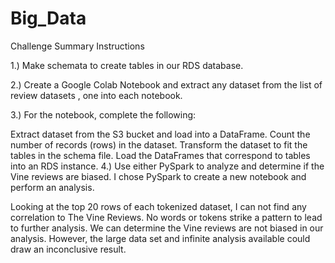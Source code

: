 # Big_Data
Challenge Summary
Instructions



1.) Make schemata to create tables in our RDS database.

2.) Create a Google Colab Notebook and extract any dataset from the list of review datasets , one into each notebook.

3.) For the notebook, complete the following:

Extract dataset from the S3 bucket and load into a DataFrame.
Count the number of records (rows) in the dataset.
Transform the dataset to fit the tables in the schema file.
Load the DataFrames that correspond to tables into an RDS instance.
4.) Use either PySpark to analyze and determine if the Vine reviews are biased.
I chose PySpark to create a new notebook and perform an analysis.



Looking at the top 20 rows of each tokenized dataset, I can not find any correlation to The Vine Reviews. No words or tokens strike a pattern to lead to further analysis. We can determine the Vine reviews are not biased in our analysis. However, the large data set and infinite analysis available could draw an inconclusive result.

